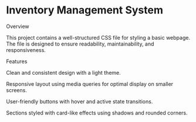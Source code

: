 # Inventory Management System
Overview

This project contains a well-structured CSS file for styling a basic webpage. The file is designed to ensure readability, maintainability, and responsiveness.

Features

Clean and consistent design with a light theme.

Responsive layout using media queries for optimal display on smaller screens.

User-friendly buttons with hover and active state transitions.

Sections styled with card-like effects using shadows and rounded corners.
